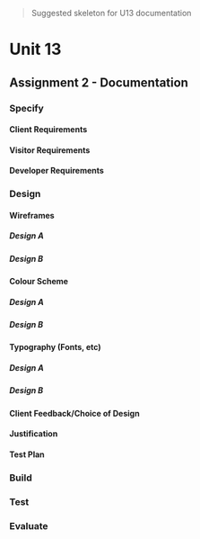 ﻿> Suggested skeleton for U13 documentation

# Unit 13

## Assignment 2 - Documentation

### Specify
#### Client Requirements
#### Visitor Requirements
#### Developer Requirements

### Design
#### Wireframes

##### Design A
##### Design B
#### Colour Scheme
##### Design A
##### Design B
#### Typography (Fonts, etc)
##### Design A
##### Design B
#### Client Feedback/Choice of Design
#### Justification
#### Test Plan

### Build

### Test

### Evaluate
